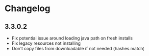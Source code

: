 # Changelog

## 3.3.0.2

- Fix potential issue around loading java path on fresh installs
- Fix legacy resources not installing
- Don't copy files from downloadable if not needed (hashes match)
